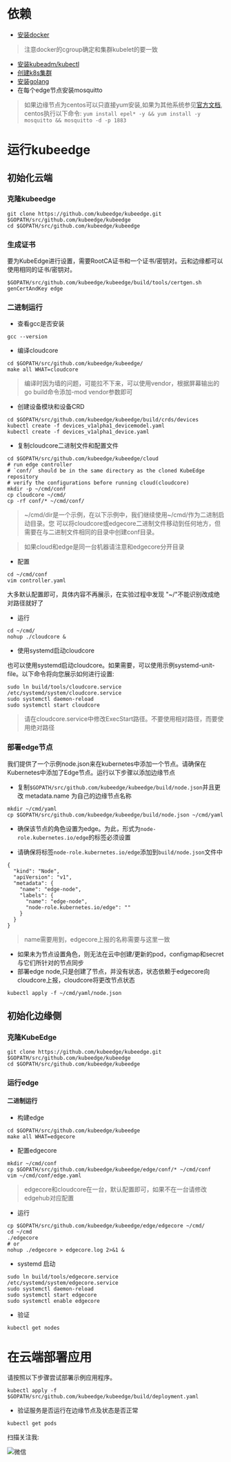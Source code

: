 # 依赖

- [安装docker](../../../docker/install.md) 
> 注意docker的cgroup确定和集群kubelet的要一致
- [安装kubeadm/kubectl](../../../install/kubeadm-install/README.md)
- [创建k8s集群](../../../install/kubeadm-install/single-control-plane.md)
- [安装golang](../../../golang/install.md)
- 在每个edge节点安装mosquitto

> 如果边缘节点为centos可以只直接yum安装,如果为其他系统参见[官方文档](https://mosquitto.org/download/), centos执行以下命令:
> `yum install epel* -y && yum install -y mosquitto && mosquitto -d -p 1883`

# 运行kubeedge

## 初始化云端

### 克隆kubeedge

```
git clone https://github.com/kubeedge/kubeedge.git $GOPATH/src/github.com/kubeedge/kubeedge
cd $GOPATH/src/github.com/kubeedge/kubeedge
```

### 生成证书

要为KubeEdge进行设置，需要RootCA证书和一个证书/密钥对。云和边缘都可以使用相同的证书/密钥对。

```
$GOPATH/src/github.com/kubeedge/kubeedge/build/tools/certgen.sh genCertAndKey edge
```

### 二进制运行

- 查看gcc是否安装
```
gcc --version
```

- 编译cloudcore

```
cd $GOPATH/src/github.com/kubeedge/kubeedge/
make all WHAT=cloudcore
```
> 编译时因为墙的问题，可能拉不下来，可以使用vendor，根据屏幕输出的go build命令添加-mod vendor参数即可

- 创建设备模块和设备CRD
```
cd $GOPATH/src/github.com/kubeedge/kubeedge/build/crds/devices
kubectl create -f devices_v1alpha1_devicemodel.yaml
kubectl create -f devices_v1alpha1_device.yaml
```

- 复制cloudcore二进制文件和配置文件

```
cd $GOPATH/src/github.com/kubeedge/kubeedge/cloud
# run edge controller
# `conf/` should be in the same directory as the cloned KubeEdge repository
# verify the configurations before running cloud(cloudcore)
mkdir -p ~/cmd/conf
cp cloudcore ~/cmd/
cp -rf conf/* ~/cmd/conf/
```


> ~/cmd/dir是一个示例，在以下示例中，我们继续使用~/cmd/作为二进制启动目录。您
可以将cloudcore或edgecore二进制文件移动到任何地方，但需要在与二进制文件相同的目录中创建conf目录。

> 如果cloud和edge是同一台机器请注意和edgecore分开目录

- 配置

```
cd ~/cmd/conf
vim controller.yaml
```

大多默认配置即可，具体内容不再展示，在实验过程中发现 "~/"不能识别改成绝对路径就好了

- 运行

```
cd ~/cmd/
nohup ./cloudcore &
```

- 使用systemd启动cloudcore

也可以使用systemd启动cloudcore。如果需要，可以使用示例systemd-unit-file。以下命令将向您展示如何进行设置:

```
sudo ln build/tools/cloudcore.service /etc/systemd/system/cloudcore.service
sudo systemctl daemon-reload
sudo systemctl start cloudcore
```

> 请在cloudcore.service中修改ExecStart路径。不要使用相对路径，而要使用绝对路径

### 部署edge节点

我们提供了一个示例node.json来在kubernetes中添加一个节点。请确保在Kubernetes中添加了Edge节点。运行以下步骤以添加边缘节点

- 复制`$GOPATH/src/github.com/kubeedge/kubeedge/build/node.json`并且更改 metadata.name 为自己的边缘节点名称

```
mkdir ~/cmd/yaml
cp $GOPATH/src/github.com/kubeedge/kubeedge/build/node.json ~/cmd/yaml
```

- 确保该节点的角色设置为edge。为此，形式为`node-role.kubernetes.io/edge`的标签必须设置

- 请确保将标签`node-role.kubernetes.io/edge`添加到`build/node.json`文件中
```
{
  "kind": "Node",
  "apiVersion": "v1",
  "metadata": {
    "name": "edge-node",
    "labels": {
      "name": "edge-node",
      "node-role.kubernetes.io/edge": ""
    }
  }
}
```

> name需要用到，edgecore上报的名称需要与这里一致

- 如果未为节点设置角色，则无法在云中创建/更新的pod，configmap和secret与它们所针对的节点同步
- 部署edge node,只是创建了节点，并没有状态，状态依赖于edgecore向cloudcore上报，cloudcore将更改节点状态

```
kubectl apply -f ~/cmd/yaml/node.json
```

## 初始化边缘侧

### 克隆KubeEdge

```
git clone https://github.com/kubeedge/kubeedge.git $GOPATH/src/github.com/kubeedge/kubeedge
cd $GOPATH/src/github.com/kubeedge/kubeedge
```

### 运行edge

#### 二进制运行

- 构建edge

```
cd $GOPATH/src/github.com/kubeedge/kubeedge
make all WHAT=edgecore
```

- 配置edgecore

```
mkdir ~/cmd/conf
cp $GOPATH/src/github.com/kubeedge/kubeedge/edge/conf/* ~/cmd/conf
vim ~/cmd/conf/edge.yaml
```

> edgecore和cloudcore在一台，默认配置即可，如果不在一台请修改edgehub对应配置

- 运行 

```
cp $GOPATH/src/github.com/kubeedge/kubeedge/edge/edgecore ~/cmd/
cd ~/cmd
./edgecore
# or
nohup ./edgecore > edgecore.log 2>&1 &
```

- systemd 启动

```
sudo ln build/tools/edgecore.service /etc/systemd/system/edgecore.service
sudo systemctl daemon-reload
sudo systemctl start edgecore
sudo systemctl enable edgecore
```

- 验证 

```
kubectl get nodes
```

# 在云端部署应用

请按照以下步骤尝试部署示例应用程序。

```
kubectl apply -f $GOPATH/src/github.com/kubeedge/kubeedge/build/deployment.yaml
```

- 验证服务是否运行在边缘节点及状态是否正常

```
kubectl get pods
```

扫描关注我:

![微信](http://q08i5y6c2.bkt.clouddn.com/qrcode_for_gh_7457c3b1bfab_258.jpg)